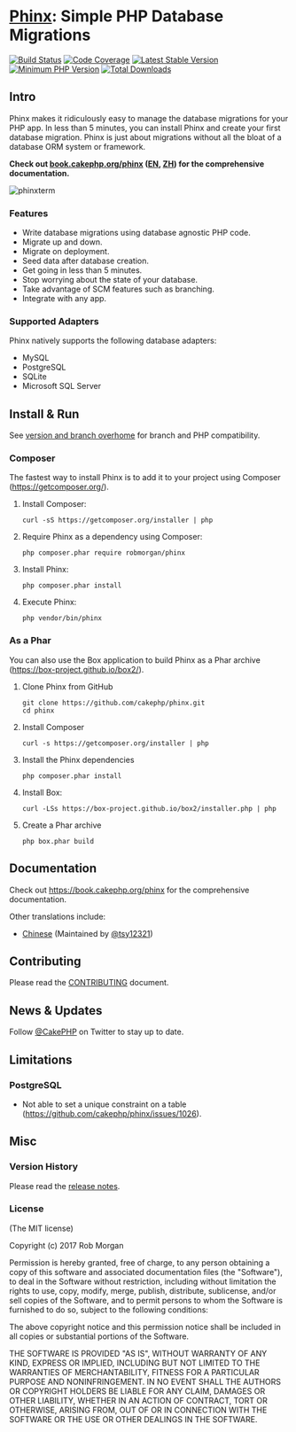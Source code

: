 # [Phinx](https://phinx.org): Simple PHP Database Migrations

[![Build Status](https://github.com/cakephp/phinx/workflows/Phinx%20CI/badge.svg?branch=master&event=push)](https://github.com/cakephp/phinx/actions?query=workflow%3A%22Phinx+CI%22+branch%3Amaster+event%3Apush)
[![Code Coverage](https://codecov.io/gh/cakephp/phinx/branch/master/graph/badge.svg)](https://codecov.io/gh/cakephp/phinx)
[![Latest Stable Version](https://poser.pugx.org/robmorgan/phinx/version.png)](https://packagist.org/packages/robmorgan/phinx)
[![Minimum PHP Version](https://img.shields.io/badge/php-%3E%3D%207.2-8892BF.svg)](https://php.net/)
[![Total Downloads](https://poser.pugx.org/robmorgan/phinx/d/total.png)](https://packagist.org/packages/robmorgan/phinx)

## Intro

Phinx makes it ridiculously easy to manage the database migrations for your PHP app. In less than 5 minutes, you can install Phinx and create your first database migration. Phinx is just about migrations without all the bloat of a database ORM system or framework.

**Check out [book.cakephp.org/phinx](https://book.cakephp.org/phinx) ([EN](https://book.cakephp.org/phinx), [ZH](https://tsy12321.gitbooks.io/phinx-doc/)) for the comprehensive documentation.**

![phinxterm](https://cloud.githubusercontent.com/assets/178939/3887559/e6b5e524-21f2-11e4-8256-0ba6040725fc.gif)

### Features

* Write database migrations using database agnostic PHP code.
* Migrate up and down.
* Migrate on deployment.
* Seed data after database creation.
* Get going in less than 5 minutes.
* Stop worrying about the state of your database.
* Take advantage of SCM features such as branching.
* Integrate with any app.

### Supported Adapters

Phinx natively supports the following database adapters:

* MySQL
* PostgreSQL
* SQLite
* Microsoft SQL Server

## Install & Run

See [version and branch overhome](https://github.com/cakephp/phinx/wiki#version-and-branch-overhome) for branch and PHP compatibility.

### Composer

The fastest way to install Phinx is to add it to your project using Composer (https://getcomposer.org/).

1. Install Composer:

    ```
    curl -sS https://getcomposer.org/installer | php
    ```

1. Require Phinx as a dependency using Composer:

    ```
    php composer.phar require robmorgan/phinx
    ```

1. Install Phinx:

    ```
    php composer.phar install
    ```

1. Execute Phinx:

    ```
    php vendor/bin/phinx
    ```

### As a Phar

You can also use the Box application to build Phinx as a Phar archive (https://box-project.github.io/box2/).

1. Clone Phinx from GitHub

    ```
    git clone https://github.com/cakephp/phinx.git
    cd phinx
    ```

1. Install Composer

    ```
    curl -s https://getcomposer.org/installer | php
    ```

1. Install the Phinx dependencies

    ```
    php composer.phar install
    ```

1. Install Box:

    ```
    curl -LSs https://box-project.github.io/box2/installer.php | php
    ```

1. Create a Phar archive

    ```
    php box.phar build
    ```

## Documentation

Check out https://book.cakephp.org/phinx for the comprehensive documentation.

Other translations include:

 * [Chinese](https://tsy12321.gitbooks.io/phinx-doc/) (Maintained by [@tsy12321](https://github.com/tsy12321/phinx-doc))

## Contributing

Please read the [CONTRIBUTING](CONTRIBUTING.md) document.

## News & Updates

Follow [@CakePHP](https://twitter.com/cakephp) on Twitter to stay up to date.

## Limitations

### PostgreSQL

- Not able to set a unique constraint on a table (<https://github.com/cakephp/phinx/issues/1026>).


## Misc

### Version History

Please read the [release notes](https://github.com/cakephp/phinx/releases).

### License

(The MIT license)

Copyright (c) 2017 Rob Morgan

Permission is hereby granted, free of charge, to any person obtaining a copy of this software and associated documentation files (the "Software"), to deal in the Software without restriction, including without limitation the rights to use, copy, modify, merge, publish, distribute, sublicense, and/or sell copies of the Software, and to permit persons to whom the Software is furnished to do so, subject to the following conditions:

The above copyright notice and this permission notice shall be included in all copies or substantial portions of the Software.

THE SOFTWARE IS PROVIDED "AS IS", WITHOUT WARRANTY OF ANY KIND, EXPRESS OR IMPLIED, INCLUDING BUT NOT LIMITED TO THE WARRANTIES OF MERCHANTABILITY, FITNESS FOR A PARTICULAR PURPOSE AND NONINFRINGEMENT. IN NO EVENT SHALL THE AUTHORS OR COPYRIGHT HOLDERS BE LIABLE FOR ANY CLAIM, DAMAGES OR OTHER LIABILITY, WHETHER IN AN ACTION OF CONTRACT, TORT OR OTHERWISE, ARISING FROM, OUT OF OR IN CONNECTION WITH THE SOFTWARE OR THE USE OR OTHER DEALINGS IN THE SOFTWARE.
